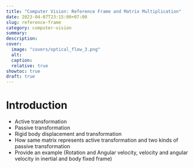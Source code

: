 ```yaml
---
title: "Computer Vision: Reference Frame and Matrix Multiplication"
date: 2023-04-07T23:15:00+07:00
slug: reference-frame
category: computer-vision
summary:
description: 
cover:
  image: "covers/optical_flow_3.png"
  alt:
  caption: 
  relative: true
showtoc: true
draft: true
---
```


# Introduction

- Active transformation
- Passive transformation
- Rigid body displacement and transformation
- How same matrix represents active transformation and two kinds of passive transformation
- Provide an example (Rotation and Angular velocity, velocity and angular velocity in inertial and body fixed frame)